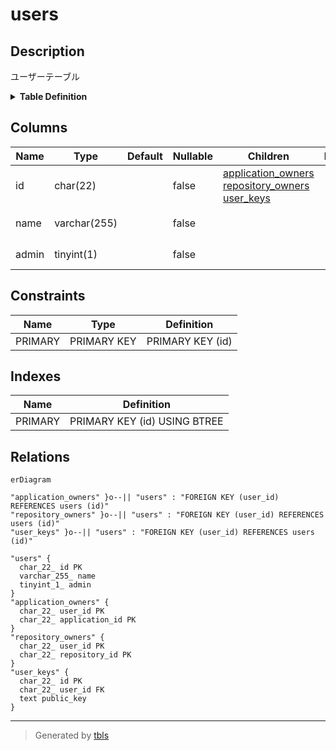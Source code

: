 # users

## Description

ユーザーテーブル

<details>
<summary><strong>Table Definition</strong></summary>

```sql
CREATE TABLE `users` (
  `id` char(22) NOT NULL COMMENT 'ユーザーID',
  `name` varchar(255) NOT NULL COMMENT 'ユーザー名',
  `admin` tinyint(1) NOT NULL COMMENT 'Admin Flag',
  PRIMARY KEY (`id`)
) ENGINE=InnoDB DEFAULT CHARSET=utf8mb4 COLLATE=utf8mb4_general_ci COMMENT='ユーザーテーブル'
```

</details>

## Columns

| Name | Type | Default | Nullable | Children | Parents | Comment |
| ---- | ---- | ------- | -------- | -------- | ------- | ------- |
| id | char(22) |  | false | [application_owners](application_owners.md) [repository_owners](repository_owners.md) [user_keys](user_keys.md) |  | ユーザーID |
| name | varchar(255) |  | false |  |  | ユーザー名 |
| admin | tinyint(1) |  | false |  |  | Admin Flag |

## Constraints

| Name | Type | Definition |
| ---- | ---- | ---------- |
| PRIMARY | PRIMARY KEY | PRIMARY KEY (id) |

## Indexes

| Name | Definition |
| ---- | ---------- |
| PRIMARY | PRIMARY KEY (id) USING BTREE |

## Relations

```mermaid
erDiagram

"application_owners" }o--|| "users" : "FOREIGN KEY (user_id) REFERENCES users (id)"
"repository_owners" }o--|| "users" : "FOREIGN KEY (user_id) REFERENCES users (id)"
"user_keys" }o--|| "users" : "FOREIGN KEY (user_id) REFERENCES users (id)"

"users" {
  char_22_ id PK
  varchar_255_ name
  tinyint_1_ admin
}
"application_owners" {
  char_22_ user_id PK
  char_22_ application_id PK
}
"repository_owners" {
  char_22_ user_id PK
  char_22_ repository_id PK
}
"user_keys" {
  char_22_ id PK
  char_22_ user_id FK
  text public_key
}
```

---

> Generated by [tbls](https://github.com/k1LoW/tbls)
